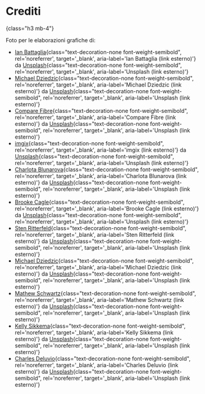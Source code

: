 # Crediti
{class="h3 mb-4"}

Foto per le elaborazioni grafiche di:
- [Ian Battaglia](https://unsplash.com/@ianjbattaglia?utm_source=unsplash&utm_medium=referral&utm_content=creditCopyText){class="text-decoration-none font-weight-semibold", rel='noreferrer', target='_blank', aria-label='Ian Battaglia (link esterno)'}
  da
  [Unsplash](https://unsplash.com/s/photos/server?utm_source=unsplash&utm_medium=referral&utm_content=creditCopyText){class="text-decoration-none font-weight-semibold", rel='noreferrer', target='_blank', aria-label='Unsplash (link esterno)'}
- [Michael Dziedzic](https://unsplash.com/@lazycreekimages?utm_source=unsplash&utm_medium=referral&utm_content=creditCopyText){class="text-decoration-none font-weight-semibold", rel='noreferrer', target='_blank', aria-label='Michael Dziedzic (link esterno)'}
  da
  [Unsplash](https://unsplash.com/s/photos/circuit-board-red?utm_source=unsplash&utm_medium=referral&utm_content=creditCopyText){class="text-decoration-none font-weight-semibold", rel='noreferrer', target='_blank', aria-label='Unsplash (link esterno)'}
- [Compare Fibre](https://unsplash.com/@comparefibre?utm_source=unsplash&utm_medium=referral&utm_content=creditCopyText){class="text-decoration-none font-weight-semibold", rel='noreferrer', target='_blank', aria-label='Compare Fibre (link esterno)'} 
  da
  [Unsplash](https://unsplash.com/s/photos/optic-fiber?utm_source=unsplash&utm_medium=referral&utm_content=creditCopyText){class="text-decoration-none font-weight-semibold", rel='noreferrer', target='_blank', aria-label='Unsplash (link esterno)'}
- [imgix](https://unsplash.com/@imgix?utm_source=unsplash&utm_medium=referral&utm_content=creditCopyText){class="text-decoration-none font-weight-semibold", rel='noreferrer', target='_blank', aria-label='imgix (link esterno)'}
  da
  [Unsplash](https://unsplash.com/?utm_source=unsplash&utm_medium=referral&utm_content=creditCopyText){class="text-decoration-none font-weight-semibold", rel='noreferrer', target='_blank', aria-label='Unsplash (link esterno)'}
- [Charlota Blunarova](https://unsplash.com/@charlotablunarova?utm_source=unsplash&utm_medium=referral&utm_content=creditCopyText){class="text-decoration-none font-weight-semibold", rel='noreferrer', target='_blank', aria-label='Charlota Blunarova (link esterno)'}
  da
  [Unsplash](https://unsplash.com/?utm_source=unsplash&utm_medium=referral&utm_content=creditCopyText){class="text-decoration-none font-weight-semibold", rel='noreferrer', target='_blank', aria-label='Unsplash (link esterno)'}
- [Brooke Cagle](https://unsplash.com/@brookecagle?utm_source=unsplash&utm_medium=referral&utm_content=creditCopyText){class="text-decoration-none font-weight-semibold", rel='noreferrer', target='_blank', aria-label='Brooke Cagle (link esterno)'}
  da
  [Unsplash](https://unsplash.com/s/photos/students?utm_source=unsplash&utm_medium=referral&utm_content=creditCopyText){class="text-decoration-none font-weight-semibold", rel='noreferrer', target='_blank', aria-label='Unsplash (link esterno)'}
- [Sten Ritterfeld](https://unsplash.com/@stenslens?utm_source=unsplash&utm_medium=referral&utm_content=creditCopyText){class="text-decoration-none font-weight-semibold", rel='noreferrer', target='_blank', aria-label='Sten Ritterfeld (link esterno)'}
  da
  [Unsplash](https://unsplash.com/s/photos/android-settings?utm_source=unsplash&utm_medium=referral&utm_content=creditCopyText){class="text-decoration-none font-weight-semibold", rel='noreferrer', target='_blank', aria-label='Unsplash (link esterno)'}
- [Michael Dziedzic](https://unsplash.com/@lazycreekimages?utm_source=unsplash&utm_medium=referral&utm_content=creditCopyText){class="text-decoration-none font-weight-semibold", rel='noreferrer', target='_blank', aria-label='Michael Dziedzic (link esterno)'}
  da
  [Unsplash](https://unsplash.com/s/photos/electronics?utm_source=unsplash&utm_medium=referral&utm_content=creditCopyText){class="text-decoration-none font-weight-semibold", rel='noreferrer', target='_blank', aria-label='Unsplash (link esterno)'}
- [Mathew Schwartz](https://unsplash.com/@cadop?utm_source=unsplash&utm_medium=referral&utm_content=creditCopyText){class="text-decoration-none font-weight-semibold", rel='noreferrer', target='_blank', aria-label='Mathew Schwartz (link esterno)'}
  da
  [Unsplash](https://unsplash.com/collections/606028/technology?utm_source=unsplash&utm_medium=referral&utm_content=creditCopyText){class="text-decoration-none font-weight-semibold", rel='noreferrer', target='_blank', aria-label='Unsplash (link esterno)'}
- [Kelly Sikkema](https://unsplash.com/@kellysikkema?utm_source=unsplash&utm_medium=referral&utm_content=creditCopyText){class="text-decoration-none font-weight-semibold", rel='noreferrer', target='_blank', aria-label='Kelly Sikkema (link esterno)'}
  da
  [Unsplash](https://unsplash.com/s/photos/ux?utm_source=unsplash&utm_medium=referral&utm_content=creditCopyText){class="text-decoration-none font-weight-semibold", rel='noreferrer', target='_blank', aria-label='Unsplash (link esterno)'}
- [Charles Deluvio](https://unsplash.com/@charlesdeluvio?utm_source=unsplash&utm_medium=referral&utm_content=creditCopyText){class="text-decoration-none font-weight-semibold", rel='noreferrer', target='_blank', aria-label='Charles Deluvio (link esterno)'}
  da
  [Unsplash](https://unsplash.com/s/visual/1eca527a-97a4-44a9-a843-be98fd8c9435?utm_source=unsplash&utm_medium=referral&utm_content=creditCopyText){class="text-decoration-none font-weight-semibold", rel='noreferrer', target='_blank', aria-label='Unsplash (link esterno)'}
